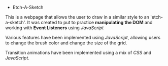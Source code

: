 + Etch-A-Sketch

This is a webpage that allows the user to draw in a similar style to an 'etch-a-sketch'. It was created to put to practice **manipulating the DOM** and working with **Event Listeners** using *JavaScript*

Various features have been implemented using *JavaScript*, allowing users to change the brush color and change the size of the grid. 

Transition animations have been implemented using a mix of *CSS* and *JavaScript*. 
